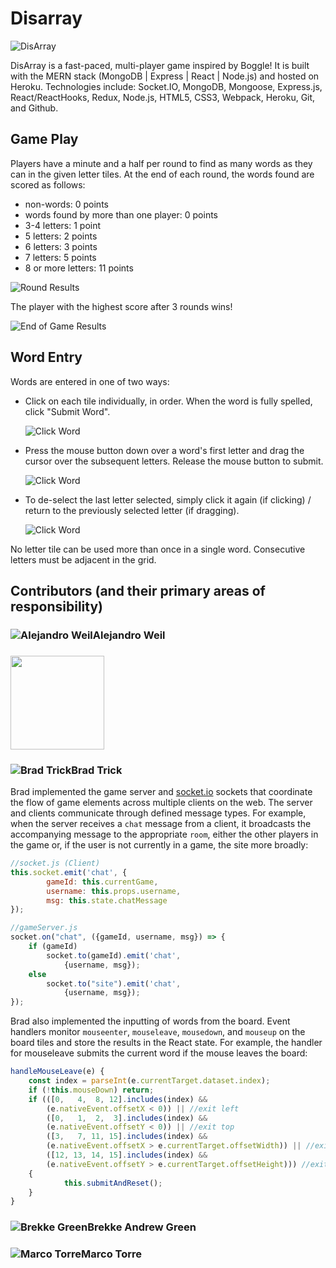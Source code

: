 # Disarray

![DisArray](README_assets/DisarrayGamePage.png)

DisArray is a fast-paced, multi-player game inspired by Boggle! It is built with the MERN stack (MongoDB | Express | React | Node.js) and hosted on Heroku. Technologies include: Socket.IO, MongoDB, Mongoose, Express.js, React/ReactHooks, Redux, Node.js, HTML5, CSS3, Webpack, Heroku, Git, and Github.

## Game Play
Players have a minute and a half per round to find as many words as they can in the given letter tiles. At the end of each round, the words found are scored as follows: 
* non-words: 0 points
* words found by more than one player: 0 points
* 3-4 letters: 1 point
* 5 letters:   2 points
* 6 letters:   3 points
* 7 letters:   5 points
* 8 or more letters: 11 points

![Round Results](README_assets/roundResultsModal.PNG)

The player with the highest score after 3 rounds wins!

![End of Game Results](README_assets/endOfGameModal.PNG)
## Word Entry
Words are entered in one of two ways:

* Click on each tile individually, in order. When the word is fully spelled, click "Submit Word".

    ![Click Word](README_assets/ClickWord.gif)
    <!-- <img src="README_assets/ClickWord.gif" width="200">  -->

* Press the mouse button down over a word's first letter and drag the cursor over the subsequent letters. Release the mouse button to submit.

    ![Click Word](README_assets/DragWord.gif)
     <!-- <img src="README_assets/DragWord.gif" width="200"> -->

* To de-select the last letter selected, simply click it again (if clicking) / return to the previously selected letter (if dragging).

    ![Click Word](README_assets/DragReverse.gif)
     <!-- <img src="README_assets/DragReverse.gif" width="200"> -->

No letter tile can be used more than once in a single word. Consecutive letters must be adjacent in the grid.

## Contributors (and their primary areas of responsibility)  
### ![Alejandro Weil](README_assets/Alejandro.jpg)**Alejandro Weil** 
### <img src="README_assets/Alejandro.jpg" width="150px"> 
### ![Brad Trick](README_assets/Brad.jpg)**Brad Trick**  
Brad implemented the game server and [socket.io](https://socket.io/) sockets that coordinate the flow of game elements across multiple clients on the web. The server and clients communicate through defined message types. For example, when the server receives a `chat` message from a client, it broadcasts the accompanying message to the appropriate `room`, either the other players in the game or, if the user is not currently in a game, the site more broadly: 
```js
//socket.js (Client)
this.socket.emit('chat', {
        gameId: this.currentGame, 
        username: this.props.username, 
        msg: this.state.chatMessage
});

//gameServer.js
socket.on("chat", ({gameId, username, msg}) => {
    if (gameId)
        socket.to(gameId).emit('chat', 
            {username, msg});
    else
        socket.to("site").emit('chat', 
            {username, msg});
});
```

Brad also implemented the inputting of words from the board. Event handlers monitor `mouseenter`, `mouseleave`, `mousedown`, and `mouseup` on the board tiles and store the results in the React state. For example, the handler for mouseleave submits the current word if the mouse leaves the board:
```js
handleMouseLeave(e) {
    const index = parseInt(e.currentTarget.dataset.index);
    if (!this.mouseDown) return;
    if (([0,   4,  8, 12].includes(index) && 
        (e.nativeEvent.offsetX < 0)) || //exit left
        ([0,   1,  2,  3].includes(index) && 
        (e.nativeEvent.offsetY < 0)) || //exit top
        ([3,   7, 11, 15].includes(index) && 
        (e.nativeEvent.offsetX > e.currentTarget.offsetWidth)) || //exit right
        ([12, 13, 14, 15].includes(index) && 
        (e.nativeEvent.offsetY > e.currentTarget.offsetHeight))) //exit bottom
    {
            this.submitAndReset();
    }
}
```
### ![Brekke Green](README_assets/Brekke.jpg)**Brekke Andrew Green**  
### ![Marco Torre](README_assets/Marco.jpg)**Marco Torre**  

